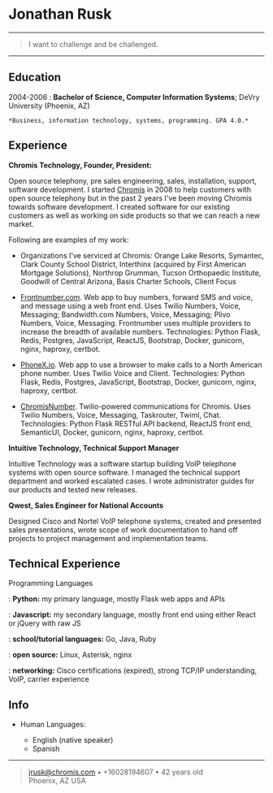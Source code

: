 Jonathan Rusk
=============

----

>  I want to challenge and be challenged.

----

Education
---------

2004-2006
:   **Bachelor of Science, Computer Information Systems**; DeVry University (Phoenix, AZ)

    *Business, information technology, systems, programming. GPA 4.0.*

Experience
----------

**Chromis Technology, Founder, President:**



Open source telephony, pre sales engineering, sales, installation, support, software development. I started [Chromis](https://chromis.com) in 2008 to help customers with open source telephony but in the past 2 years I've been moving Chromis towards software development. I created software for our existing customers as well as working on side products so that we can reach a new market.

Following are examples of my work:

* Organizations I've serviced at Chromis: Orange Lake Resorts, Symantec, Clark County School District, Interthinx (acquired by First American Mortgage Solutions), Northrop Grumman, Tucson Orthopaedic Institute, Goodwill of Central Arizona, Basis Charter Schools, Client Focus

* [Frontnumber.com](https://www.frontnumber.com). Web app to buy numbers, forward SMS and voice, and message using a web front end. Uses Twilio Numbers, Voice, Messaging; Bandwidth.com Numbers, Voice, Messaging; Plivo Numbers, Voice, Messaging. Frontnumber uses multiple providers to increase the breadth of available numbers. Technologies: Python Flask, Redis, Postgres, JavaScript, ReactJS, Bootstrap, Docker, gunicorn, nginx, haproxy, certbot.

* [PhoneX.io](https://www.phonex.io). Web app to use a browser to make calls to a North American phone number. Uses Twilio Voice and Client. Technologies: Python Flask, Redis, Postgres, JavaScript, Bootstrap, Docker, gunicorn, nginx, haproxy, certbot.

* [ChromisNumber](https://www.chromisvoip.com). Twilio-powered communications for Chromis. Uses Twilio Numbers, Voice, Messaging, Taskrouter, Twiml, Chat. Technologies: Python Flask RESTful API backend, ReactJS front end, SemanticUI, Docker, gunicorn, nginx, haproxy, certbot.

**Intuitive Technology, Technical Support Manager**

Intuitive Technology was a software startup building VoIP telephone systems with open source software. I managed the technical support department and worked escalated cases. I wrote administrator guides for our products and tested new releases.

**Qwest, Sales Engineer for National Accounts**

Designed Cisco and Nortel VoIP telephone systems, created and presented sales presentations, wrote scope of work documentation to hand off projects to project management and implementation teams.


Technical Experience
--------------------

Programming Languages

:   **Python:** my primary language, mostly Flask web apps and APIs

:   **Javascript:** my secondary language, mostly front end using either React or jQuery with raw JS

:   **school/tutorial languages:** Go, Java, Ruby

:   **open source:** Linux, Asterisk, nginx

:   **networking:** Cisco certifications (expired), strong TCP/IP understanding, VoIP, carrier experience

[ref]: https://github.com/jrusk

Info
----

* Human Languages:

     * English (native speaker)
     * Spanish

----

> <jrusk@chromis.com> • +16028194607 • 42 years old\
> Phoenix, AZ USA
